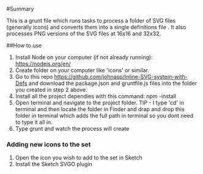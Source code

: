 #Summary 

This is a grunt file which runs tasks to process a folder of SVG files (generally icons) and converts them into a single definitions file <def>.  It also processes PNG versions of the SVG files at 16x16 and 32x32.

##How to use

1. Install Node on your computer (if not already running): https://nodejs.org/en/
2. Create folder on your computer like 'icons' or similar.
3. Go to this repo https://github.com/johnasp/Inline-SVG-system-with-Defs and download the package.json and gruntfile.js files into the folder you created in step 2 above. 
4. Install all the project dependies with this command:  npm -install 
5. Open terminal and navigate to the project folder.  TIP - I type 'cd' in terminal and then locate the folder in Finder and drap and drop this folder in terminal which adds the full path in terminal so you dont need to type it all in. 
6. Type grunt and watch the process will create 

### Adding new icons to the set

1. Open the icon you wish to add to the set in Sketch
2. Install the Sketch SVGO plugin    